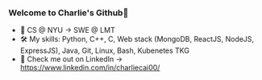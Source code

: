### Welcome to Charlie's Github👋

- 💪 CS @ NYU -> SWE @ LMT
- 🛠 My skills: Python, C++, C, Web stack (MongoDB, ReactJS, NodeJS, ExpressJS), Java, Git, Linux, Bash, Kubenetes TKG
- 📝 Check me out on LinkedIn -> https://www.linkedin.com/in/charliecai00/


<!--
**charliecai00/charliecai00** is a ✨ _special_ ✨ repository because its `README.md` (this file) appears on your GitHub profile.

Here are some ideas to get you started:

- 🔭 I’m currently working on ...
- 🌱 I’m currently learning ...
- 👯 I’m looking to collaborate on ...
- 🤔 I’m looking for help with ...
- 💬 Ask me about ...
- 📫 How to reach me: ...
- 😄 Pronouns: ...
- ⚡ Fun fact: ...
-->
